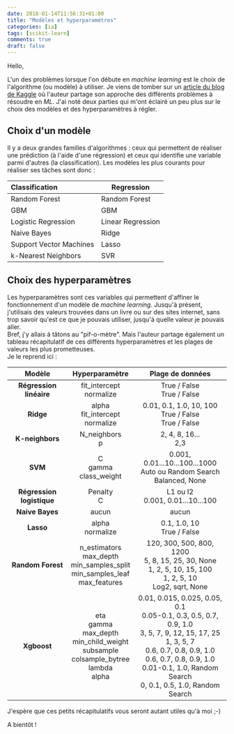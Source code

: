 ```yaml
---
date: 2018-01-14T11:56:31+01:00
title: "Modèles et hyperparamétres"
categories: [ia]
tags: [scikit-learn]
comments: true
draft: false
---
```


Hello,  
  
L'un des problèmes lorsque l'on débute en *machine learning* est le choix de l'algorithme (ou modèle) à utiliser. Je viens de tomber sur un [article du blog de Kaggle](http://blog.kaggle.com/2016/07/21/approaching-almost-any-machine-learning-problem-abhishek-thakur/) où l'auteur partage son approche des différents problèmes à résoudre en *ML*. J'ai noté deux parties qui m'ont éclairé un peu plus sur le choix des modèles et des hyperparamètres à régler.


## Choix d'un modèle

Il y a deux grandes familles d'algorithmes : ceux qui permettent de réaliser une prédiction (à l'aide d'une régression) et ceux qui identifie une variable parmi d'autres (la classification). Les modèles les plus courants pour réaliser ses tâches sont donc :


Classification | Regression
:- | -
Random Forest | Random Forest
GBM | GBM
Logistic Regression | Linear Regression
Naive Bayes | Ridge
Support Vector Machines | Lasso
k-Nearest Neighbors | SVR


## Choix des hyperparamètres

Les hyperparamètres sont ces variables qui permettent d'affiner le fonctionnement d'un modèle de *machine learning*. Jusqu'à présent, j'utilisais des valeurs trouvées dans un livre ou sur des sites internet, sans trop savoir qu'est ce que je pouvais utiliser, jusqu'à quelle valeur je pouvais aller.  
Bref, j'y allais à tâtons au "pif-o-mètre". Mais l'auteur partage également un tableau récapitulatif de ces différents hyperparamètres et les plages de valeurs les plus prometteuses.  
Je le reprend ici :


Modèle | Hyperparamètre | Plage de données
 :-------: | :----------------: | :-----------------:
**Régression linéaire** | fit_intercept<br>normalize | True / False<br>True / False
**Ridge** | alpha<br>fit_intercept<br>normalize | 0.01, 0.1, 1.0, 10, 100<br>True / False<br>True / False
**K-neighbors** | N_neighbors<br>p | 2, 4, 8, 16...<br>2,3
**SVM** | C<br>gamma<br>class_weight | 0.001, 0.01...10...100...1000<br>Auto ou Random Search<br>Balanced, None
**Régression logistique** | Penalty<br>C | L1 ou I2<br>0.001, 0.01...10...100
**Naive Bayes** | aucun | aucun
**Lasso** | alpha<br>normalize | 0.1, 1.0, 10<br>True / False
**Random Forest** | n_estimators<br>max_depth<br>min_samples_split<br>min_samples_leaf<br>max_features | 120, 300, 500, 800, 1200<br>5, 8, 15, 25, 30, None<br>1, 2, 5, 10, 15, 100<br>1, 2, 5, 10<br>Log2, sqrt, None
**Xgboost** | eta<br>gamma<br>max_depth<br>min_child_weight<br>subsample<br>colsample_bytree<br>lambda<br>alpha | 0.01, 0.015, 0.025, 0.05, 0.1<br>0.05-0.1, 0.3, 0.5, 0.7, 0.9, 1.0<br>3, 5, 7, 9, 12, 15, 17, 25<br>1, 3, 5, 7<br>0.6, 0.7, 0.8, 0.9, 1.0<br>0.6, 0.7, 0.8, 0.9, 1.0<br>0.01-0.1, 1.0, Random Search<br>0, 0.1, 0.5, 1.0, Random Search



J'espère que ces petits récapitulatifs vous seront autant utiles qu'à moi ;-)

A bientôt !

